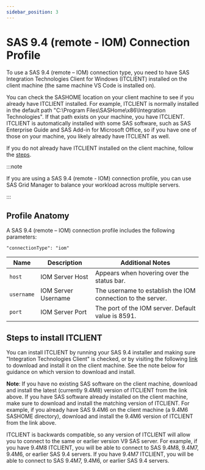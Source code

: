 ```yaml
---
sidebar_position: 3
---
```


# SAS 9.4 (remote - IOM) Connection Profile

To use a SAS 9.4 (remote – IOM) connection type, you need to have SAS Integration Technologies Client for Windows (ITCLIENT) installed on the client machine (the same machine VS Code is installed on).

You can check the SASHOME location on your client machine to see if you already have ITCLIENT installed. For example, ITCLIENT is normally installed in the default path "C:\Program Files\SASHome\x86\Integration Technologies". If that path exists on your machine, you have ITCLIENT. ITCLIENT is automatically installed with some SAS software, such as SAS Enterprise Guide and SAS Add-in for Microsoft Office, so if you have one of those on your machine, you likely already have ITCLIENT as well.

If you do not already have ITCLIENT installed on the client machine, follow the [steps](#steps-to-install-itclient).

:::note

If you are using a SAS 9.4 (remote - IOM) connection profile, you can use SAS Grid Manager to balance your workload across multiple servers.

:::

## Profile Anatomy

A SAS 9.4 (remote – IOM) connection profile includes the following parameters:

`"connectionType": "iom"`

| Name       | Description         | Additional Notes                                            |
| ---------- | ------------------- | ----------------------------------------------------------- |
| `host`     | IOM Server Host     | Appears when hovering over the status bar.                  |
| `username` | IOM Server Username | The username to establish the IOM connection to the server. |
| `port`     | IOM Server Port     | The port of the IOM server. Default value is 8591.          |

## Steps to install ITCLIENT

You can install ITCLIENT by running your SAS 9.4 installer and making sure "Integration Technologies Client" is checked, or by visiting the following [link](https://support.sas.com/downloads/browse.htm?fil=&cat=56) to download and install it on the client machine. See the note below for guidance on which version to download and install.

**Note**: If you have no existing SAS software on the client machine, download and install the latest (currently 9.4M8) version of ITCLIENT from the link above. If you have SAS software already installed on the client machine, make sure to download and install the matching version of ITCLIENT. For example, if you already have SAS 9.4M6 on the client machine (a 9.4M6 SASHOME directory), download and install the 9.4M6 version of ITCLIENT from the link above.

ITCLIENT is backwards compatible, so any version of ITCLIENT will allow you to connect to the same or earlier version V9 SAS server. For example, if you have 9.4M8 ITCLIENT, you will be able to connect to SAS 9.4M8, 9.4M7, 9.4M6, or earlier SAS 9.4 servers. If you have 9.4M7 ITCLIENT, you will be able to connect to SAS 9.4M7, 9.4M6, or earlier SAS 9.4 servers.
